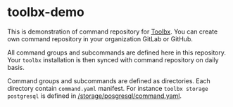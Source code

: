 # toolbx-demo

This is demonstration of command repository for [Toolbx](https://github.com/sn3d/toolbx).
You can create own command repository in your organization GitLab or GitHub.

All command groups and subcommands are defined here in this repository. Your `toolbx` 
installation is then synced with command repository on daily basis.

Command groups and subcommands are defined as directories. Each directory contain `command.yaml` 
manifest. For instance `toolbx storage postgresql` is defined in [/storage/posgresql/command.yaml](https://github.com/sn3d/toolbx-demo/blob/main/storage/postgres/command.yaml).
